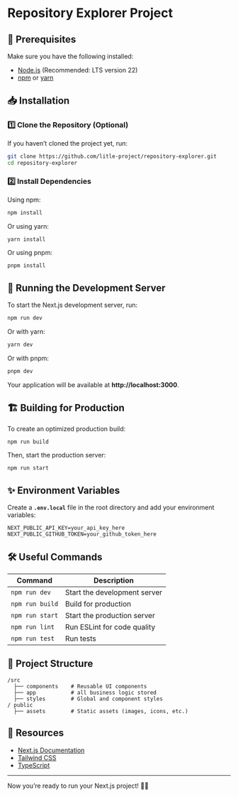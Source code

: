 # Repository Explorer Project

## 📌 Prerequisites
Make sure you have the following installed:
- [Node.js](https://nodejs.org/) (Recommended: LTS version 22)
- [npm](https://www.npmjs.com/) or [yarn](https://yarnpkg.com/)

## 📥 Installation
### 1️⃣ Clone the Repository (Optional)
If you haven’t cloned the project yet, run:
```bash
git clone https://github.com/litle-project/repository-explorer.git
cd repository-explorer
```

### 2️⃣ Install Dependencies
Using npm:
```bash
npm install
```
Or using yarn:
```bash
yarn install
```
Or using pnpm:
```bash
pnpm install
```

## 🚀 Running the Development Server
To start the Next.js development server, run:
```bash
npm run dev
```
Or with yarn:
```bash
yarn dev
```
Or with pnpm:
```bash
pnpm dev
```

Your application will be available at **http://localhost:3000**.

## 🏗 Building for Production
To create an optimized production build:
```bash
npm run build
```
Then, start the production server:
```bash
npm run start
```

## ✨ Environment Variables
Create a **`.env.local`** file in the root directory and add your environment variables:
```
NEXT_PUBLIC_API_KEY=your_api_key_here
NEXT_PUBLIC_GITHUB_TOKEN=your_github_token_here
```

## 🛠 Useful Commands
| Command | Description |
|---------|-------------|
| `npm run dev` | Start the development server |
| `npm run build` | Build for production |
| `npm run start` | Start the production server |
| `npm run lint` | Run ESLint for code quality |
| `npm run test` | Run tests |

## 📂 Project Structure
```
/src
  ├── components    # Reusable UI components
  ├── app           # all business logic stored
  ├── styles        # Global and component styles
/ public
  ├── assets        # Static assets (images, icons, etc.)
```

## 🔗 Resources
- [Next.js Documentation](https://nextjs.org/docs)
- [Tailwind CSS](https://tailwindcss.com/)
- [TypeScript](https://www.typescriptlang.org/)

---

Now you’re ready to run your Next.js project! 🚀🎉

